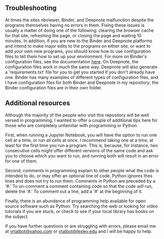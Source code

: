 ## Troubleshooting 
At times the sites nbviewer, Binder, and Deepnote malfunction despite the programs themselves having no errors in them. Fixing these issues is usually a matter of doing one of the following: clearing the browser cache for that site, refreshing the page, or closing the page and waiting 10 minutes. In addition, if you are new to the Binder and Deepnote platforms and intend to make major edits to the programs on either site, or want to add your own new programs, you should know how to use configuration files to tell them how to set up your environment. For more on Binder's configuration files, see the documentation [here](https://mybinder.readthedocs.io/en/latest/config_files.html). On Deepnote, the configuration files work in much the same way. Deepnote will also generate a 'requirements.txt' file for you to get you started if you don't already have one. Binder has many examples of different types of configuration files, and I have configuration files for both Binder and Deepnote in my repository; the Binder configuration files are in their own folder.

## Additional resources
Although the majority of the people who visit this repository will be well versed in programming, I wanted to offer a couple of  additional tips here for those who are completely unfamiliar with programming or Python. 

First, when running a Jupyter Notebook, you will have the option to run one cell at a time, or run all cells at once. I recommend taking one at a time, at least for the first time you run a program. This is, because, for instance, two consecutive cells might offer different versions of the same code and ask you to choose which you want to run, and running both will result in an error for one of them. 

Second, comments in programming explain to other people what the code is intended to do, or may offer an optional line of code. Python ignores thes lines and does not try to run them. Comments in Python are preceded by a '#.' To un-comment a comment containing code so that the code *will* run, delete the '#.' To comment out a line, add a '#' at the beginning of it.

Finally, there is an abundance of programming help available for open source software such as Python. Try searching the web or looking for video tutorials if you are stuck, or check to see if your local library has books on the subject.

If you have further questions or are struggling with errors, please email me at vrtalbot@yahoo.com or vtalbot@lesley.edu and I will be happy to help.
